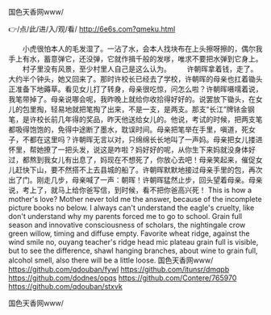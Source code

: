 
国色天香网www/




👉/点/此/进/入/观/看/ http://6e6s.com?qmeku.html




　　小虎很怕本人的毛发湿了。一沾了水，会本人找块布在上头擦呀擦的，偶尔我手上有水，蓄意弹它，还没弹，它就作揖千般的发嗲，唯求不要把水弹到它身上。
　　村子里没有风景，至少村里人自己是这么认为。
	　　许朝晖拿着钱，走了。大约半个钟头，她又回来了。那时许校长已经去了学校，许朝晖的母亲也扛着锄头正准备下地薅草。看见女儿打了转身，母亲很吃惊，问怎么啦？许朝晖嗫嚅着说，我笔带掉了。母亲说哪会呢，我昨晚上就给你收拾得好好的。说罢放下锄头，在女儿的包里掏，轻易地就把笔掏了出来，不是一支，是两支。那支“长江”牌铱金钢笔，是许校长前几年得的奖品，昨天他送给女儿的。他说，考试的时候，把两支笔都吸得饱饱的，免得中途断了墨水，耽误时间。母亲把笔举在手里，嗔道，死女子，不都在这里吗？许朝晖无言以对，只绵绵长长地叫了一声妈。母亲把女儿搂进怀里，帮她撩了一把头发，说这是咋啦？妈好好的呢，从你生下来妈就没身体好过，都熬到我女儿有出息了，妈现在不想死了，你放心去吧！母亲笑起来，催促女儿赶快下山，要不然搭不上去县城的船了。许朝晖默默地接过母亲手里的包，再次出了门。刚走几步，母亲喊了一声：朝晖！许朝晖猛然止步，回头望着母亲。母亲说，考上了，就马上给你爸写信，到时候，看不把你爸高兴死！
This is how a mother's love?
Mother never told me the answer, because of the incomplete picture books no below.
I always can't understand the eagle's cruelty, like don't understand why my parents forced me to go to school.
Grain full season and innovative consciousness of scholars, the nightingale crow green willow, timing and diffuse empty.
Favorite wheat ridge, against the wind smile no, ouyang teacher's ridge head mic plateau grain full is visible, but to see the difference, shawl hanging branches, about wine to grain full, alcohol smell, also there will be a little loose.
国色天香网www/ https://github.com/qdouban/fywl
https://github.com/itunsr/dmqpb
https://github.com/dodnes/opqs
https://github.com/Contere/765970
https://github.com/qdouban/stxvk





国色天香网www/
